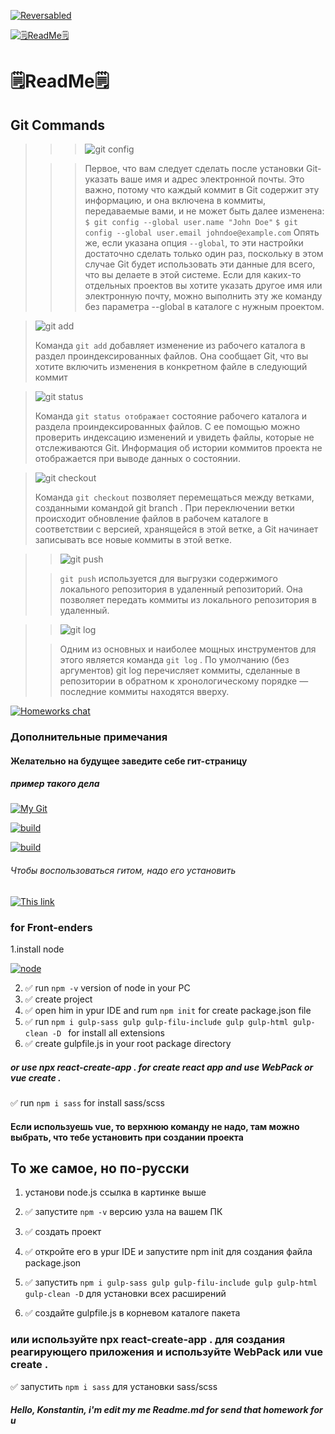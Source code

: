 
[![Reversabled](https://github.com/Reversabled/Reversabled/raw/main/jsx-intellisense.png)](https://github.com/Reversabled)

[![🗒ReadMe🗒](https://frontend-scripts.hb.bizmrg.com/unique-hf/svg/logo_gb_light.svg)](https://gb.ru)

# 🗒ReadMe🗒

## Git Commands

>>>![git config](https://encrypted-tbn0.gstatic.com/images?q=tbn:ANd9GcQWFxPzYuwuKDk09-PMJVd05XMaPFhQ7kSqwA&usqp=CAU)
> 
>>> Первое, что вам следует сделать после установки Git-указать ваше имя и адрес электронной почты. Это важно,
>>> потому что каждый коммит в Git содержит эту информацию, и она включена в коммиты, передаваемые вами, и не может быть далее изменена:
>>>```$ git config --global user.name "John Doe"```
>>>```$ git config --global user.email johndoe@example.com```
>>>Опять же, если указана опция ```--global```, то эти 
>>> настройки достаточно сделать только один раз, 
>>> поскольку в этом случае Git будет использовать эти данные для 
>>> всего, что вы делаете в этой системе. Если для каких-то отдельных 
>>> проектов вы хотите указать другое имя или электронную почту, можно выполнить 
>>> эту же команду без параметра --global в каталоге с нужным проектом.


>![git add](https://image.shutterstock.com/image-vector/plus-sign-icon-positive-symbol-260nw-1147358096.jpg)
> 
> Команда ```git add``` добавляет изменение из рабочего каталога в раздел проиндексированных файлов. Она сообщает Git, 
> что вы хотите включить изменения в конкретном файле в следующий коммит

>![git status](https://i.stack.imgur.com/LSt7B.png)
> 
> Команда ```git status отображает``` состояние рабочего каталога
> и раздела проиндексированных файлов. 
> С ее помощью можно проверить индексацию изменений и увидеть файлы, 
> которые не отслеживаются Git.
> Информация об истории коммитов проекта
> не отображается при выводе данных о состоянии.

>![git checkout](https://encrypted-tbn0.gstatic.com/images?q=tbn:ANd9GcQVAfnF9SlXMnUgU5b0_aQvFQURJ8_B-OYrQ-gWY8Xfyw&s)
> 
> Команда ```git checkout``` позволяет перемещаться между ветками,
> созданными командой git branch . При переключении 
> ветки происходит обновление файлов в рабочем каталоге в 
> соответствии с версией, хранящейся в этой ветке, а Git
> начинает записывать все новые коммиты в этой ветке.

>>![git push](https://encrypted-tbn0.gstatic.com/images?q=tbn:ANd9GcRUqCE8WF858Tm14n-lqS-B-Uu5CdiScO3QqHHXr8y1Qw&s)
> 
>>```git push``` используется для выгрузки содержимого локального репозитория в удаленный репозиторий. Она 
>> позволяет передать 
>> коммиты из локального 
>> репозитория в удаленный.

>>![git log](https://i.stack.imgur.com/Zmfuc.gif)
> 
>> Одним из основных и наиболее мощных инструментов для этого является команда 
>> ```git log``` . По умолчанию (без аргументов) git log перечисляет коммиты, сделанные в репозитории
>> в обратном к хронологическому порядке —
>> последние коммиты находятся вверху.

[![Homeworks chat](https://img.freepik.com/free-vector/boy-doing-homework-with-books-white-background_1308-93460.jpg)](https://t.me/gdz3455)

### Дополнительные примечания
#### Желательно на будущее заведите себе гит-страницу
##### пример такого дела
[![My Git](https://github.githubassets.com/images/modules/logos_page/GitHub-Mark.png)](https://github.com/Reversabled)



  [![build](https://github.com/Reversabled/vue-test-app/actions/workflows/main.yml/badge.svg?branch=master)](https://github.com/Reversabled/vue-test-app/actions/workflows/main.yml)
  
  [![build](https://github.com/Reversabled/vue-test-app/actions/workflows/build.yml/badge.svg)](https://github.com/Reversabled/vue-test-app/actions/workflows/build.yml)
  
###### Чтобы воспользоваться гитом, надо его установить
[![This link](https://git-scm.com/images/logo@2x.png)](https://git-scm.com/downloads)

### for Front-enders

1.install node


[![node](https://nodejs.org/static/images/logo.svg)](https://nodejs.org)


2. ✅ run  `npm -v` version of node in your PC
3. ✅ create project 
4. ✅ open him in ypur IDE and rum `npm init` for create package.json file
5. ✅  run `npm i gulp-sass gulp gulp-filu-include gulp gulp-html gulp-clean -D ` for install all extensions
6. ✅ create gulpfile.js in your root package directory
##### or use npx react-create-app .  for create react app and use WebPack or vue create .
✅ run `npm i sass` for install sass/scss
#### Если используешь vue, то верхнюю команду не надо, там можно выбрать, что тебе установить при создании проекта

## То же самое, но по-русски

1. установи node.js ссылка в картинке выше

2. ✅ запустите `npm -v` версию узла на вашем ПК

3. ✅ создать проект

4. ✅ откройте его в ypur IDE и запустите npm init для создания файла package.json

5. ✅ запустить `npm i gulp-sass gulp gulp-filu-include gulp gulp-html gulp-clean -D` для установки всех расширений

6. ✅ создайте gulpfile.js в корневом каталоге пакета

### или используйте npx react-create-app . для создания реагирующего приложения и используйте WebPack или vue create .
✅ запустить `npm i sass` для установки sass/scss

##### Hello, Konstantin, i'm edit my me Readme.md for send that homework  for u

